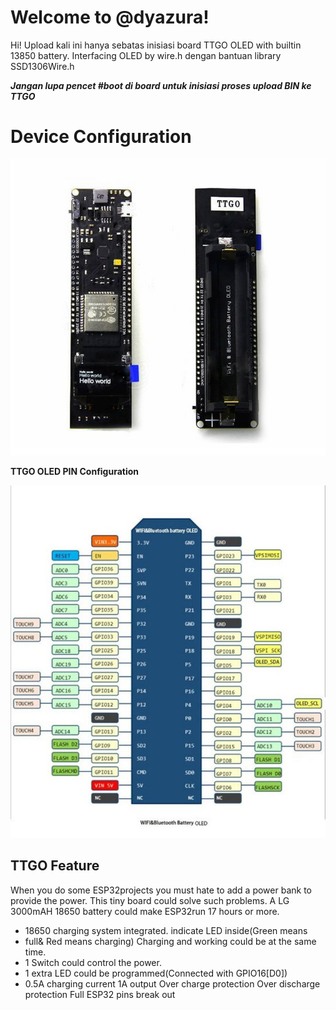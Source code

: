 # Welcome to @dyazura!

Hi! Upload kali ini hanya sebatas inisiasi board TTGO OLED with builtin 13850 battery. Interfacing OLED by wire.h dengan bantuan library SSD1306Wire.h

***Jangan lupa pencet #boot di board untuk inisiasi proses upload BIN ke TTGO***


# Device Configuration
![TTGO OLED 13850](https://github.com/app-js/TTGO-ESP32-OLED-0.96-LED-16-Nextion-3.5/raw/master/img/ttgo_p0.jpg)

**TTGO OLED PIN Configuration**

![TTGO OLED PIN Config](https://github.com/app-js/TTGO-ESP32-OLED-0.96-LED-16-Nextion-3.5/raw/master/img/ttgo_pinout.jpg)

## TTGO Feature


When you do some ESP32projects you must hate to add a power bank to provide the power. This tiny board could solve such problems. A LG 3000mAH 18650 battery could make ESP32run 17 hours or more.

 - 18650 charging system integrated. indicate LED inside(Green means
 - full& Red means charging) Charging and working could be at the same time. 
 - 1 Switch could control the power. 
 - 1 extra LED could be programmed(Connected with GPIO16[D0])
 - 0.5A charging current 1A output Over charge protection Over discharge protection Full ESP32 pins break out
